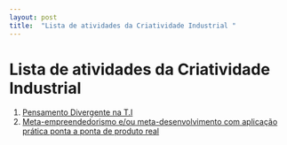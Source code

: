 ```yaml
---
layout: post
title:  "Lista de atividades da Criatividade Industrial "
---
```


# Lista de atividades da Criatividade Industrial

1. [Pensamento Divergente na T.I](1/pensamento-divergente-ti.md)
2. [Meta-empreendedorismo e/ou meta-desenvolvimento com aplicação prática ponta a ponta de produto real](2/meta-empreendedorismo-desenvolvimento-pratico.md)